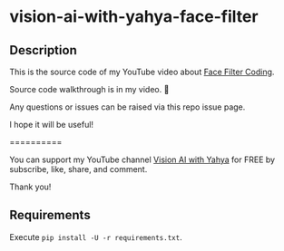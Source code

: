 # vision-ai-with-yahya-face-filter

## Description

This is the source code of my YouTube video about [Face Filter Coding](https://youtu.be/gZ0fwKU4FTI).

Source code walkthrough is in my video. :slightly_smiling_face:

Any questions or issues can be raised via this repo issue page.

I hope it will be useful!

==========

You can support my YouTube channel [Vision AI with Yahya](https://www.youtube.com/channel/UC_vFVkbTsZzsSPUToQ1Ok6A) for FREE by subscribe, like, share, and comment.

Thank you!

## Requirements

Execute `pip install -U -r requirements.txt`.
